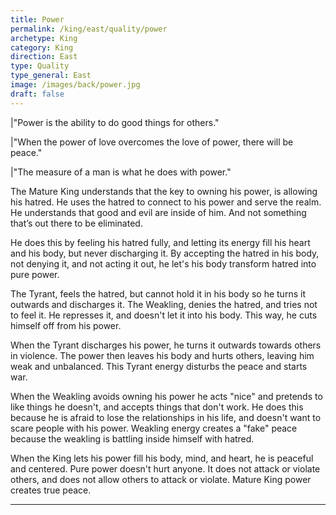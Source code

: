 ```yaml
---
title: Power
permalink: /king/east/quality/power
archetype: King
category: King
direction: East
type: Quality
type_general: East
image: /images/back/power.jpg
draft: false
---
```

  
  
|"Power is the ability to do good things for others."  
  
|"When the power of love overcomes the love of power, there will be peace."  
  
|"The measure of a man is what he does with power."  
  
The Mature King understands that the key to owning his power, is allowing his hatred. He uses the hatred to connect to his power and serve the realm. He understands that good and evil are inside of him. And not something that’s out there to be eliminated.   
  
He does this by feeling his hatred fully, and letting its energy fill his heart and his body, but never discharging it. By accepting the hatred in his body, not denying it, and not acting it out, he let's his body transform hatred into pure power.   
  
The Tyrant, feels the hatred, but cannot hold it in his body so he turns it outwards and discharges it. The Weakling, denies the hatred, and tries not to feel it. He represses it, and doesn't let it into his body. This way, he cuts himself off from his power.   
  
When the Tyrant discharges his power, he turns it outwards towards others in violence. The power then leaves his body and hurts others, leaving him weak and unbalanced. This Tyrant energy disturbs the peace and starts war.   
  
When the Weakling avoids owning his power he acts "nice" and pretends to like things he doesn't, and accepts things that don't work. He does this because he is afraid to lose the relationships in his life, and doesn't want to scare people with his power. Weakling energy creates a "fake" peace because the weakling is battling inside himself with hatred.  
  
When the King lets his power fill his body, mind, and heart, he is peaceful and centered. Pure power doesn't hurt anyone. It does not attack or violate others, and does not allow others to attack or violate. Mature King power creates true peace.  
  

---
